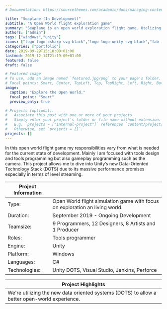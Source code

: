 ```yaml
---
# Documentation: https://sourcethemes.com/academic/docs/managing-content/

title: "Seaplane (In Development)"
subtitle: "A Open World flight exploration game"
summary: "Seaplane is an open world exploration flight game. Utelizing the new Data-Oriented Technology Stack (DOTS). Set in the Scottish Hebrides. [more...](/project/seaplane/)"
authors: ["admin"]
tags: ["windows","unity"]
icons: ["logo logo-csharp svg-black","logo logo-unity svg-black","fab fa-windows text-black"]
categories: ["portfolio"]
date: 2019-09-29T15:10:00+01:00
lastmod: 2019-12-14T21:19:00+01:00
featured: false
draft: false

# Featured image
# To use, add an image named `featured.jpg/png` to your page's folder.
# Focal points: Smart, Center, TopLeft, Top, TopRight, Left, Right, BottomLeft, Bottom, BottomRight.
image:
  caption: "Explore the Open World."
  focal_point: "Smart"
  preview_only: true

# Projects (optional).
#   Associate this post with one or more of your projects.
#   Simply enter your project's folder or file name without extension.
#   E.g. `projects = ["internal-project"]` references `content/project/deep-learning/index.md`.
#   Otherwise, set `projects = []`.
projects: []
---
```


In this open world flight game my responsibilities vary from what is needed for the current state of development. Mainly I am focused with tools design and tools programming but also gameplay programming such as the camera. This project allows me to dive into Unity’s new Data-Oriented Technology Stack (DOTS) due to its massive performance promises especially in terms of level streaming.


| Project Information |                                                       |
| ------------------- | ----------------------------------------------------- |
| Type:           | Open World flight simulation game with focus on exploration an living world.                 |
| Duration:           | September 2019 - Ongoing Development                  |
| Teamsize:           | 9 Programmers, 12 Designers, 8 Artists and 1 Producer |
| Roles:              | Tools programmer                                      |
| Engine:             | Unity                                                 |
| Platform:           | Windows                                               |
| Languages:          | C#                                                    |
| Technologies:       | Unity DOTS, Visual Studio, Jenkins, Perforce          |

| Project Highlights                                           |
| ------------------------------------------------------------ |
| We're utilizing the new data oriented systems (DOTS) to allow a better open-world experience. |

